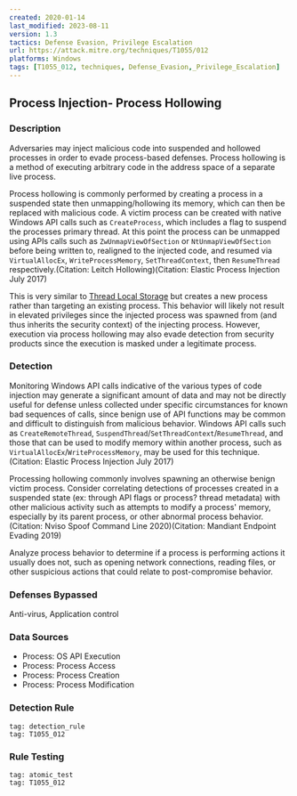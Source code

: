 ```yaml
---
created: 2020-01-14
last_modified: 2023-08-11
version: 1.3
tactics: Defense Evasion, Privilege Escalation
url: https://attack.mitre.org/techniques/T1055/012
platforms: Windows
tags: [T1055_012, techniques, Defense_Evasion,_Privilege_Escalation]
---
```


## Process Injection- Process Hollowing

### Description

Adversaries may inject malicious code into suspended and hollowed processes in order to evade process-based defenses. Process hollowing is a method of executing arbitrary code in the address space of a separate live process.  

Process hollowing is commonly performed by creating a process in a suspended state then unmapping/hollowing its memory, which can then be replaced with malicious code. A victim process can be created with native Windows API calls such as <code>CreateProcess</code>, which includes a flag to suspend the processes primary thread. At this point the process can be unmapped using APIs calls such as <code>ZwUnmapViewOfSection</code> or <code>NtUnmapViewOfSection</code>  before being written to, realigned to the injected code, and resumed via <code>VirtualAllocEx</code>, <code>WriteProcessMemory</code>, <code>SetThreadContext</code>, then <code>ResumeThread</code> respectively.(Citation: Leitch Hollowing)(Citation: Elastic Process Injection July 2017)

This is very similar to [Thread Local Storage](https://attack.mitre.org/techniques/T1055/005) but creates a new process rather than targeting an existing process. This behavior will likely not result in elevated privileges since the injected process was spawned from (and thus inherits the security context) of the injecting process. However, execution via process hollowing may also evade detection from security products since the execution is masked under a legitimate process. 

### Detection

Monitoring Windows API calls indicative of the various types of code injection may generate a significant amount of data and may not be directly useful for defense unless collected under specific circumstances for known bad sequences of calls, since benign use of API functions may be common and difficult to distinguish from malicious behavior. Windows API calls such as <code>CreateRemoteThread</code>, <code>SuspendThread</code>/<code>SetThreadContext</code>/<code>ResumeThread</code>, and those that can be used to modify memory within another process, such as <code>VirtualAllocEx</code>/<code>WriteProcessMemory</code>, may be used for this technique.(Citation: Elastic Process Injection July 2017)

Processing hollowing commonly involves spawning an otherwise benign victim process. Consider correlating detections of processes created in a suspended state (ex: through API flags or process? thread metadata) with other malicious activity such as attempts to modify a process' memory, especially by its parent process, or other abnormal process behavior.(Citation: Nviso Spoof Command Line 2020)(Citation: Mandiant Endpoint Evading 2019)

Analyze process behavior to determine if a process is performing actions it usually does not, such as opening network connections, reading files, or other suspicious actions that could relate to post-compromise behavior.

### Defenses Bypassed

Anti-virus, Application control

### Data Sources

  - Process: OS API Execution
  -  Process: Process Access
  -  Process: Process Creation
  -  Process: Process Modification
### Detection Rule

```query
tag: detection_rule
tag: T1055_012
```

### Rule Testing

```query
tag: atomic_test
tag: T1055_012
```
